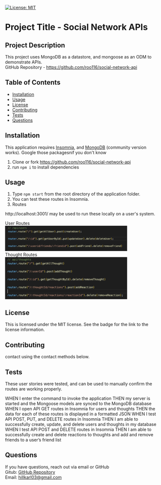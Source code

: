 [![License: MIT](https://img.shields.io/badge/License-MIT-yellow.svg)](https://opensource.org/licenses/MIT)
  
# Project Title - Social Network APIs
  
  
## Project Description
This project uses MongoDB as a datastore, and mongoose as an ODM to demonstrate APIs.  
GitHub Repository -  https://github.com/roo116/social-network-api
  
## Table of Contents
  - [Installation](#installation)
  - [Usage](#usage)
  - [License](#license)
  - [Contributing](#contributing)
  - [Tests](#tests)
  - [Questions](#questions)
  
## Installation

This application requires [Insomnia](https://insomnia.rest/download), and [MongoDB](https://www.mongodb.com/) (community version works).  Google those packagesnif you don't know 
1. Clone or fork https://github.com/roo116/social-network-api
2. run `npm i` to install dependencies

 
## Usage
1. Type `npm start` from the root directory of the application folder.
2. You can test these routes in Insomnia.
3. Routes

http://localhost:3001/ may be used to run these locally on a user's system.

User Routes  
<img src='./img/user-api-routes.png' style='width:400px'/>  
Thought Routes  
<img src='./img/thought-api-routes.png' style='width:400px'/>   





  
## License
This is licensed under the MIT license. See the badge for the link to the license information.
  
## Contributing
contact using the contact methods below.

  
## Tests

These user stories were tested, and can be used to manually confirm the routes are working properly. 

WHEN I enter the command to invoke the application
THEN my server is started and the Mongoose models are synced to the MongoDB database
WHEN I open API GET routes in Insomnia for users and thoughts 
THEN the data for each of these routes is displayed in a formatted JSON 
WHEN I test API POST, PUT, and DELETE routes in Insomnia
THEN I am able to successfully create, update, and delete users and thoughts in my database
WHEN I test API POST and DELETE routes in Insomnia
THEN I am able to successfully create and delete reactions to thoughts and add and remove friends to a user’s friend list

  
## Questions
If you have questions, reach out via email or GitHub  
Gitub:  [GitHub Repository](https//github.com/roo116)  
Email:  hillkarl03@gmail.com  
  